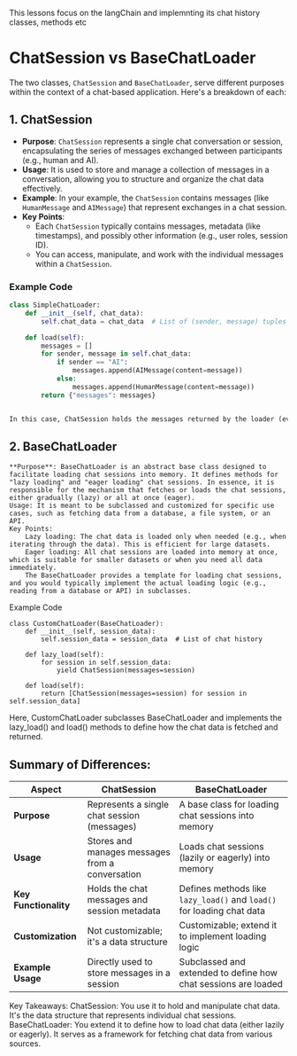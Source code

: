 This lessons focus on the langChain and implemnting its chat history classes, methods etc





# ChatSession vs BaseChatLoader

The two classes, `ChatSession` and `BaseChatLoader`, serve different purposes within the context of a chat-based application. Here's a breakdown of each:

## 1. ChatSession

- **Purpose**: `ChatSession` represents a single chat conversation or session, encapsulating the series of messages exchanged between participants (e.g., human and AI).
- **Usage**: It is used to store and manage a collection of messages in a conversation, allowing you to structure and organize the chat data effectively.
- **Example**: In your example, the `ChatSession` contains messages (like `HumanMessage` and `AIMessage`) that represent exchanges in a chat session.
- **Key Points**:
  - Each `ChatSession` typically contains messages, metadata (like timestamps), and possibly other information (e.g., user roles, session ID).
  - You can access, manipulate, and work with the individual messages within a `ChatSession`.

### Example Code

```python
class SimpleChatLoader:
    def __init__(self, chat_data):
        self.chat_data = chat_data  # List of (sender, message) tuples

    def load(self):
        messages = []
        for sender, message in self.chat_data:
            if sender == "AI":
                messages.append(AIMessage(content=message))
            else:
                messages.append(HumanMessage(content=message))
        return {"messages": messages}


In this case, ChatSession holds the messages returned by the loader (even though it's returned as a dictionary, in a more complex implementation, you would directly interact with instances of ChatSession).
```

## 2. BaseChatLoader

    **Purpose**: BaseChatLoader is an abstract base class designed to facilitate loading chat sessions into memory. It defines methods for "lazy loading" and "eager loading" chat sessions. In essence, it is responsible for the mechanism that fetches or loads the chat sessions, either gradually (lazy) or all at once (eager).
    Usage: It is meant to be subclassed and customized for specific use cases, such as fetching data from a database, a file system, or an API.
    Key Points:
        Lazy loading: The chat data is loaded only when needed (e.g., when iterating through the data). This is efficient for large datasets.
        Eager loading: All chat sessions are loaded into memory at once, which is suitable for smaller datasets or when you need all data immediately.
        The BaseChatLoader provides a template for loading chat sessions, and you would typically implement the actual loading logic (e.g., reading from a database or API) in subclasses.
   
Example Code
```
class CustomChatLoader(BaseChatLoader):
    def __init__(self, session_data):
        self.session_data = session_data  # List of chat history

    def lazy_load(self):
        for session in self.session_data:
            yield ChatSession(messages=session)

    def load(self):
        return [ChatSession(messages=session) for session in self.session_data]

```
Here, CustomChatLoader subclasses BaseChatLoader and implements the lazy_load() and load() methods to define how the chat data is fetched and returned.

## Summary of Differences:

| **Aspect**            | **ChatSession**                                    | **BaseChatLoader**                                        |
|-----------------------|----------------------------------------------------|----------------------------------------------------------|
| **Purpose**           | Represents a single chat session (messages)        | A base class for loading chat sessions into memory       |
| **Usage**             | Stores and manages messages from a conversation    | Loads chat sessions (lazily or eagerly) into memory      |
| **Key Functionality** | Holds the chat messages and session metadata       | Defines methods like `lazy_load()` and `load()` for loading chat data |
| **Customization**      | Not customizable; it's a data structure            | Customizable; extend it to implement loading logic       |
| **Example Usage**     | Directly used to store messages in a session       | Subclassed and extended to define how chat sessions are loaded |


Key Takeaways:
ChatSession: You use it to hold and manipulate chat data. It's the data structure that represents individual chat sessions.
BaseChatLoader: You extend it to define how to load chat data (either lazily or eagerly). It serves as a framework for fetching chat data from various sources.

